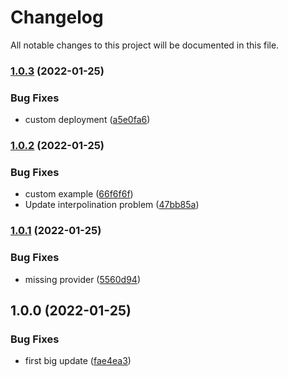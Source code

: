 # Changelog

All notable changes to this project will be documented in this file.

### [1.0.3](https://github.com/bailey84j/terraform-kubernetes-xray-daemon/compare/v1.0.2...v1.0.3) (2022-01-25)


### Bug Fixes

* custom deployment ([a5e0fa6](https://github.com/bailey84j/terraform-kubernetes-xray-daemon/commit/a5e0fa62bf51fdd319fe4c2394ef401acc7ae9bd))

### [1.0.2](https://github.com/bailey84j/terraform-kubernetes-xray-daemon/compare/v1.0.1...v1.0.2) (2022-01-25)


### Bug Fixes

* custom example ([66f6f6f](https://github.com/bailey84j/terraform-kubernetes-xray-daemon/commit/66f6f6f05948ae9aee01b532b943b4d5fe05487b))
* Update interpolination problem ([47bb85a](https://github.com/bailey84j/terraform-kubernetes-xray-daemon/commit/47bb85a13c7079956d09814532864d6bbe203465))

### [1.0.1](https://github.com/bailey84j/terraform-kubernetes-xray-daemon/compare/v1.0.0...v1.0.1) (2022-01-25)


### Bug Fixes

* missing provider ([5560d94](https://github.com/bailey84j/terraform-kubernetes-xray-daemon/commit/5560d949d2c3e4472e30ef799d5e12c18871f49f))

## 1.0.0 (2022-01-25)


### Bug Fixes

* first big update ([fae4ea3](https://github.com/bailey84j/terraform-kubernetes-xray-daemon/commit/fae4ea34158eb21af41d21a7ea7a3303ba753358))
